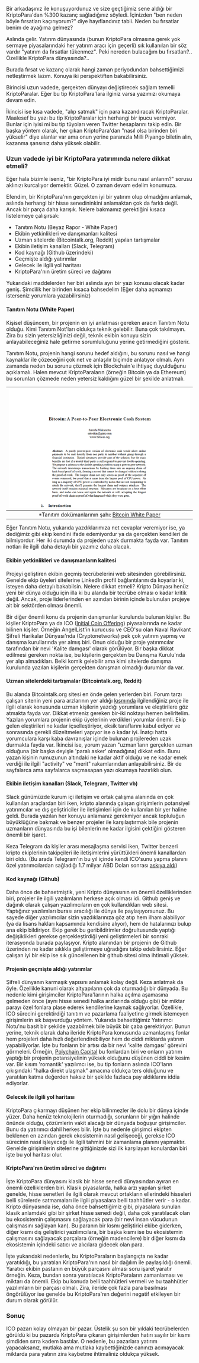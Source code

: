 


Bir arkadaşınız ile konuşuyordunuz ve size geçtiğimiz sene aldığı bir KriptoPara'dan %300 kazanç sağladığınız söyledi. İçinizden "ben neden böyle fırsatları kaçırıyorum?" diye hayıflandınız tabii. Neden bu fırsatlar benim de ayağıma gelmez? 

Aslında gelir. Yatırım dünyasında (bunun KriptoPara olmasına gerek yok sermaye piyasalarındaki her yatırım aracı için geçerli) sık kullanılan bir söz vardır "yatırım da fırsatlar tükenmez". Peki nereden bulacağım bu fırsatları?.. Özellikle KriptoPara dünyasında?.. 

Burada fırsat ve kazanç olarak hangi zaman periyodundan bahsettiğimizi netleştirmek lazım. Konuya iki perspektiften bakabilirsiniz. 

Birincisi uzun vadede, gerçekten dünyayı değiştirecek sağlam temelli KriptoParalar. Eğer bu tip KriptoPara'lara ilginiz varsa yazımızı okumaya devam edin. 

İkincisi ise kısa vadede, "alıp satmak" için para kazandıracak KriptoParalar. Maalesef bu yazı bu tip KriptoParalar için herhangi bir ipucu vermiyor. Bunlar için iyisi mi bu tip tüyoları veren Twitter hesaplarını takip edin. Bir başka yöntem olarak, her çıkan KriptoPara'dan "nasıl olsa birinden biri yükselir" diye alanlar var ama onun yerine paranızla Milli Piyango biletin alın, kazanma şansınız daha yüksek olabilir. 

### Uzun vadede iyi bir KriptoPara yatırımında nelere dikkat etmeli?

Eğer hala bizimle iseniz, "bir KriptoPara iyi midir bunu nasıl anlarım?" sorusu aklınızı kurcalıyor demektir. Güzel. O zaman devam edelim konumuza. 

Efendim, bir KriptoPara'nın gerçekten iyi bir yatırım olup olmadığını anlamak, aslında herhangi bir hisse senedininkini anlamaktan çok da farklı değil. Ancak bir parça daha karışık. Nelere bakmamız gerektiğini kısaca listelemeye çalışırsak: 

* Tanıtım Notu (Beyaz Rapor - White Paper)
* Ekibin yetkinlikleri ve danışmanları kalitesi
* Uzman sitelerde (Bitcointalk.org, Reddit) yapılan tartışmalar
* Ekibin iletişim kanalları (Slack, Telegram)  
* Kod kaynağı (Github üzerindeki)
* Geçmişte aldığı yatırımlar
* Gelecek ile ilgili yol haritası
* KriptoPara'nın üretim süreci ve dağıtımı

Yukarıdaki maddelerden her biri aslında ayrı bir yazı konusu olacak kadar geniş. Şimdilik her birinden kısaca bahsedelim (Eğer daha açmamızı isterseniz yorumlara yazabilirsiniz)

#### Tanıtım Notu (White Paper)

Kişisel düşüncem, bir projenin en iyi anlatması gereken aracın Tanıtım Notu olduğu. Kimi Tanıtım Not'ları oldukça teknik gelebilir. Buna çok takılmayın. Zira bu sizin yetersizliğinizi değil, teknik ekibin konuyu sizin anlayabileceğiniz hale getirme sorumluluğunu yerine getirmediğini gösterir. 

Tanıtım Notu, projenin hangi sorunu hedef aldığını, bu sorunu nasıl ve hangi kaynaklar ile çözeceğini çok net ve anlaşılır biçimde anlatıyor olmalı. Aynı zamanda neden bu sorunu çözmek için Blockchain'e ihtiyaç duyulduğunu açıklamalı. Halen mevcut KriptoParaların (örneğin Bitcoin ya da Ethereum) bu sorunları çözmede neden yetersiz kaldığını güzel bir şekilde anlatmalı. 



| ![bitcoin-white-paper-v2-640.png](/assets/bitcoin-white-paper-v2-640.png) | 
|:--:| 
| *Tanıtım dokümanlarının şahı: [Bitcoin White Paper](https://bitcoin.org/bitcoin.pdf) | 

Eğer Tanıtım Notu, yukarıda yazdıklarımıza net cevaplar veremiyor ise, ya dediğimiz gibi ekip kendini ifade edemiyordur ya da gerçekten kendileri de bilmiyordur. Her iki durumda da projeden uzak durmakta fayda var. Tanıtım notları ile ilgili daha detaylı bir yazımız daha olacak. 

#### Ekibin yetkinlikleri ve danışmanların kalitesi

Projeyi geliştiren ekibin geçmiş tecrübelerini web sitesinden görebilirsiniz. Genelde ekip üyeleri sitelerine LinkedIn profil bağlantılarını da koyarlar ki, isteyen daha detaylı bakabilsin. Nelere dikkat etmeli? Kripto Dünyası henüz yeni bir dünya olduğu için illa ki bu alanda bir tecrübe olması o kadar kritik değil. Ancak, proje liderlerinden en azından birinin içinde bulunulan projeye ait bir sektörden olması önemli. 

Bir diğer önemli konu da projenin danışmanlar kurulunda bulunan kişiler. Bu kişiler KriptoPara ya da ICO ([Initial Coin Offering](http://ademimerkezi.com/genel/2018/05/25/ico-ve-token-dunyasi.html)) piyasalarında ne kadar bilinen kişiler. Örneğin AngelList'in kurucusu ve CEO'su olan Naval Ravikant Şifreli Harikalar Dünyası'nda (Cryptonetworks) pek çok yatırım yapmış ve danışma kurullarında yer almış biri. Onun olduğu bir proje yatırımcılar tarafından bir nevi 'Kalite damgası' olarak görülüyor.  Bir başka dikkat edilmesi gereken nokta ise, bu kişilerin gerçekten bu Danışma Kurulu'nda yer alıp almadıkları. Belki komik gelebilir ama kimi sitelerde danışma kurulunda yazılan kişilerin gerçekten danışman olmadığı durumlar da var. 

#### Uzman sitelerdeki tartışmalar (Bitcointalk.org, Reddit)

Bu alanda Bitcointalk.org sitesi en önde gelen yerlerden biri. Forum tarzı çalışan sitenin yeni para arzlarının yer aldığı [kısmında](https://bitcointalk.org/index.php?board=159.0) ilgilendiğiniz proje ile ilgili olarak konusunda uzman kişilerin yazdığı yorumlara ve eleştirilere göz atmakta fayda var. Dikkat etmeniz gereken bir-iki noktayı hemen belirltelim. Yazılan yorumlara projenin ekip üyelerinin verdikleri yorumlar önemli. Ekip gelen eleştirileri ne kadar içselleştiriyor, eksik taraflarını kabul ediyor ve sonrasında gerekli düzeltmeleri yapıyor ise o kadar iyi. İnatçı hatta yorumculara karşı kaba davranışlar içinde bulunan projlereden uzak durmakta fayda var. İkincisi ise, yorum yazan "uzman'ların gerçekten uzman olduğuna (bir başka deyişle 'paralı asker' olmadığına) dikkat edin. Bunu yazan kişinin rumuzunun altındaki ne kadar aktif olduğu ve ne kadar emek verdiği ile ilgili "activity" ve "merit" rakamlarından anlayabilirsiniz. Bir de sayfalarca ama sayfalarca saçmasapan yazı okumaya hazırlıklı olun.


#### Ekibin iletişim kanalları (Slack, Telegram, Twitter vb)

Slack günümüzde kurum içi iletişim ve ortak çalışma alanında en çok kullanılan araçlardan biri iken, kripto alanında çalışan girişimlerin potansiyel yatırımcılar ve dış geliştiriciler ile iletişimleri için de kullanılan bir yer haline geldi. Burada yazılan her konuyu anlamanız gerekmiyor ancak topluluğun büyüklüğüne bakmak ve benzer projeler ile karşılaştırmak bile projenin uzmanların dünyasında bu işi bilenlerin ne kadar ilgisini çektiğini gösteren önemli bir işaret. 

Keza Telegram da kişiler arası mesajlaşma servisi iken, Twitter benzeri kripto ekiplerinin takipçileri ile iletişimlerini yürüttükleri önemli kanallardan biri oldu. (Bu arada Telegram'ın bu yıl içinde kendi ICO'sunu yapma planını özel yatırımcılardan sağladığı 1.7 milyar ABD Doları sonrası [askıya aldı](https://techcrunch.com/2018/05/03/telegrams-billion-dollar-ico-has-become-a-mess/?guccounter=1))

#### Kod kaynağı (Github)

Daha önce de bahsetmiştik, yeni Kripto dünyasının en önemli özelliklerinden biri, projeler ile ilgili yazılımların herkese açık olması idi. Github geniş ve dağınık olarak çalışan yazılımcıların en çok kullandıkları web sitesi. Yaptığınız yazılımları burası aracılığı ile dünya ile paylaşıyorsunuz. Bu sayede diğer yazılımcılar sizin yazdıklarınıza göz atıp hem ilham alabiliyor (ya da lisans hakları kapsamında kendisine alıyor), hem de hatalarınızı bulup ana ekip bildiriyor. Ekip gerek bu geribildirimler doğrultusunda yaptığı değişiklikleri gerekse gerçekleştirdiği yeni geliştirmeleri bir sonraki iterasyonda burada paylaşıyor.  Kripto alanından bir projenin de Github üzerinden ne kadar sıklıkla geliştirmeye uğradığını takip edebilirsiniz. Eğer çalışan iyi bir ekip ise sık güncellenen bir github sitesi olma ihtimali yüksek. 

#### Projenin geçmişte aldığı yatırımlar

Şifreli dünyanın karmaşık yapısını anlamak kolay değil. Keza anlatmak da öyle. Özellikle kanuni olarak altyapıların çok da oturmadığı bir dünyada. Bu nedenle kimi girişimciler KriptoPara'larının halka açılma aşamasına gelmeden önce (aynı hisse senedi halka arzlarında olduğu gibi) bir miktar parayı özel fonlara plase ederek kendilerine kaynak sağlıyorlar. Özellikle, ICO sürecini gerektirdiği tanıtım ve pazarlama faaliyetine girmek istemeyen girişimlerin sık başvurduğu yöntem. Yukarıda bahsettiğimiz Yatırımcı Notu'nu basit bir şekilde yazabilmek bile büyük bir çaba gerektiriyor. Bunun yerine, teknik olarak daha ileride KriptoPara konusunda uzmanlaşmış fonlar hem projeleri daha hızlı değerlendirebiliyor hem de ciddi miktarda yatırım yapabiliyorlar. İşte bu fonların bir artısı da bir nevi 'kalite damgası' görevini görmeleri. Örneğin, [Polychain Capital](https://polychain.capital/) bu fonlardan biri ve onların yatırım yaptığı bir projenin potansiyelinin yüksek olduğunu düşünen ciddi bir kesim var. Bir kısım 'romantik' yazılımcı ise, bu tip fonların aslında ICO'ların çıkışındaki "halka direkt ulaşmak" amacına oldukça ters olduğunu ve yaratılan katma değerden haksız bir şekilde fazlaca pay aldıklarını iddia ediyorlar. 

#### Gelecek ile ilgili yol haritası

KriptoPara çıkarmayı düşünen her ekip bilinmezler ile dolu bir dünya içinde yüzer. Daha henüz teknolojilerin oturmadığı, sorunların bir yığın halinde önünde olduğu, çözümlerin vakit alacağı bir dünyada boğuşur girişimciler. Bunu da yatırımcı dahil herkes bilir. İşte bu nedenle girişimci ekipten beklenen en azından gerek ekosistemin nasıl gelişeceği, gerekse ICO sürecinin nasıl işleyeceğı ile ilgili tahmini bir zamanlama planını yapmaktır. Genelde girişimlerin sitelerine gittiğinizde sizi ilk karşılayan konulardan biri işte bu yol haritası olur. 

#### KriptoPara'nın üretim süreci ve dağıtımı

İşte KriptoPara dünyasını klasik bir hisse senedi dünyasından ayıran en önemli özelliklerden biri. Klasik piyasalarda, halka arzı yapılan şirket genelde, hisse senetleri ile ilgili olarak mevcut ortakların ellerindeki hisseleri belli sürelerde satmamaları ile ilgili piyasalara belli taahhütler verir - o kadar. Kripto dünyasında ise, daha önce bahsettiğimiz gibi, piyasalara sunulan klasik anlamdaki gibi bir şirket hisse senedi değil, daha çok yaratılacak olan bu ekosistemin çalışmasını sağlayacak para (bir nevi insan vücudunun çalışmasını sağlayan kan). Bu paranın bir kısmı geliştirici ekibe giderken, diğer kısmı dış geliştirici yazılımcılara, bir başka kısmı ise bu ekosistemin çalışmasını sağlayacak parçalara (örneğin madencilere) bir diğer kısmı da ekosistemin içindeki satıcı ve alıcılara gidecek olan para. 

İşte yukarıdaki nedenlerle, bu KriptoParaların başlangıçta ne kadar yaratıldığı, bu yaratılan KriptoPara'nın nasıl bir dağılım ile paylaşıldığı önemli. Yaratıcı ekibin pastanın en büyük parçasını alması soru işaret yaratır örneğin. Keza, bundan sonra yaratılacak KriptoParaların zamanlaması ve miktarı da önemli. Ekip bu konuda belli taahhütleri vermeli ve bu taahhütler yazılımların bir parçası olmalı. Zira, ileride çok fazla para basılması öngörülüyor ise genelde bu KriptoPara'nın değerini negatif etkileyen bir durum olarak görülür. 

### Sonuç

ICO pazarı kolay olmayan bir pazar. Üstelik şu son bir yıldaki tecrübelerden görüldü ki bu pazarda KriptoPara çıkaran girişimlerden hatırı sayılır bir kısmı şimdiden sırra kadem bastılar. O nedenle, bu pazarlara yatırım yapacaksanız, mutlaka ama mutlaka kaybettiğinizde canınızı acımayacak miktarda para yatırın zira kaybetme ihtimaliniz oldukça yüksek. 

